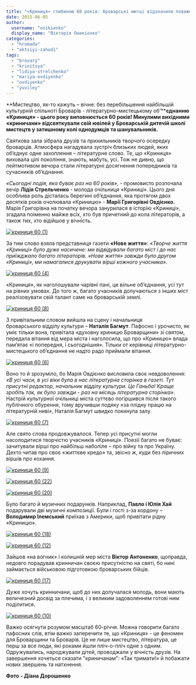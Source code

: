```yaml
---
title: "«Криниця» глибиною 60 років: броварські митці відзначили поважний ювілей"
date: 2015-06-05
author: 
  username: "onikienko"
  display_name: "Вікторія Оникієнко"
categories: 
  - "hromada"
  - "aktsiyi-zahodi"
tags: 
  - "brovary"
  - "krinitsya"
  - "lidiya-strelchenko"
  - "mariya-ovdiyenko"
  - "ovdiyenko"
  - "yuviley"
---
```


**Мистецтво, як-то кажуть – вічне: без перебільшення найбільшій культурній спільноті Броварів - літературно-мистецькому об’****єднанню «Криниця» - цього року виповнюється 60 років! Минулими вихідними «криничани» відсвяткували свій ювілей у Броварській дитячій школі мистецтв у затишному колі однодумців та шанувальників.**

Святкова зала зібрала друзів та прихильників творчого осередку броварців. Атмосфера нагадувала зустріч близьких людей, яких об’єднує одне захоплення – літературне слово. Те, що «Криниця» виховала цілі покоління, знають, мабуть, усі. Тож не дивно, що лейтмотивом вечора стали літературні досягнення попередників та сучасників об’єднання.

_«Сьогодні подія, яка буває раз на 60 років»,_ - промовисто розпочала вечір **Лідія Стрельченко** - молода очільниця «Криниці». Цього дня особлива роль дісталась берегині об’єднання, яка протягом двох десятків років очолювала «Криницю» - **Марії Григорівні Овдієнко.** Марія Григорівна на початку вечора занурилася в історію «Криниці», згадала поіменно майже всіх, хто був причетний до кола літераторів, а також тих, хто відійшов у вічність.

[![криниця 60 (1)](https://mpz.brovary.org/wp-content/uploads/2015/06/krinitsya-60-1.jpg)](https://mpz.brovary.org/wp-content/uploads/2015/06/krinitsya-60-1.jpg)

За тим слово взяла представниця газети **«Нове життя»**: «_Творче життя «Криниці» було дуже насичене: ми відвідували багато міст і до нас приїжджало багато літераторів. «Нове життя» завжди було другом «Криниці», ми намагалися друкувати вірші кожного учасника»._

[![криниця 60 (4)](https://mpz.brovary.org/wp-content/uploads/2015/06/krinitsya-60-4.jpg)](https://mpz.brovary.org/wp-content/uploads/2015/06/krinitsya-60-4.jpg)

«Криниця», як наголошували чарівні пані, це вільне об’єднання, усі тут на рівних умовах. До того ж, багато учасників долучаються з інших міст реалізовувати свій талант саме на броварській землі.

[![криниця 60 (8)](https://mpz.brovary.org/wp-content/uploads/2015/06/krinitsya-60-8.jpg)](https://mpz.brovary.org/wp-content/uploads/2015/06/krinitsya-60-8.jpg)

З привітальним словом вийшла на сцену і начальниця броварського відділу культури – **Наталія Багмут**. Пафосно і урочисто, як уміє тільки вона, привітала «духовну криницю Броварщини» зі святом, передала вітання від мера міста і наголосила, що про «Криницю» влада пам’ятає «і попередня, і сьогоднішня». Тільки от керівниці літературно-мистецького об’єднання не надто радо приймали вітання.

[![криниця 60 (6)](https://mpz.brovary.org/wp-content/uploads/2015/06/krinitsya-60-6.jpg)](https://mpz.brovary.org/wp-content/uploads/2015/06/krinitsya-60-6.jpg)

Воно то й зрозуміло, бо Марія Овдієнко висловила своє невдоволення: _«В усі часи, в усі віки була в нас літературна сторінка в газеті. Тут присутні редактор, начальник відділу культури. Це Ганьба! Краще зробіть так, як було завжди - раз на місяць літературна сторінка»._ Настрій культурної очільниці міста суттєво погіршився після такого публічного обурення, тому вручивши подяку «за плідну працю на літературній ниві», Наталія Багмут швидко покинула залу.

[![криниця 60 (7)](https://mpz.brovary.org/wp-content/uploads/2015/06/krinitsya-60-7.jpg)](https://mpz.brovary.org/wp-content/uploads/2015/06/krinitsya-60-7.jpg)

Але свято слова продовжувалося. Тепер усі присутні могли насолодитися творчістю учасників «Криниці». Поезії багато не буває: зачитували вірші про найбільш наболіле – про війну та про Україну. Дехто читав про своє «життєве кредо» та, звісно ж, куди без ліричних віршів про кохання.

[![криниця 60 (9)](https://mpz.brovary.org/wp-content/uploads/2015/06/krinitsya-60-9.jpg)](https://mpz.brovary.org/wp-content/uploads/2015/06/krinitsya-60-9.jpg)

[![криниця 60 (22)](https://mpz.brovary.org/wp-content/uploads/2015/06/krinitsya-60-22.jpg)](https://mpz.brovary.org/wp-content/uploads/2015/06/krinitsya-60-22.jpg)

[![криниця 60 (20)](https://mpz.brovary.org/wp-content/uploads/2015/06/krinitsya-60-20.jpg)](https://mpz.brovary.org/wp-content/uploads/2015/06/krinitsya-60-20.jpg)

Було багато й музичних подарунків. Наприклад, **Павло і Юлія Хай** подарували дві музичні композиції. Були і гості з-за кордону – **Володимир Ілемський** приїхав з Америки, щоб привітати рідну «Криницю».

[![криниця 60 (18)](https://mpz.brovary.org/wp-content/uploads/2015/06/krinitsya-60-18.jpg)](https://mpz.brovary.org/wp-content/uploads/2015/06/krinitsya-60-18.jpg)

[![криниця 60 (12)](https://mpz.brovary.org/wp-content/uploads/2015/06/krinitsya-60-12.jpg)](https://mpz.brovary.org/wp-content/uploads/2015/06/krinitsya-60-12.jpg)

Зайшов «на вогник» і колишній мер міста **Віктор Антоненко**, щоправда, недовго порадував кринничан своєю присутністю на святі, бо нині займається військовою підготовкою броварських бійців.

[![криниця 60 (17)](https://mpz.brovary.org/wp-content/uploads/2015/06/krinitsya-60-17.jpg)](https://mpz.brovary.org/wp-content/uploads/2015/06/krinitsya-60-17.jpg)

Дуже хочуть кринничани, щоб до них долучалася молодь, вони мають величезний досвід за плечима, і з великим задоволенням готові ним поділитися.

[![криниця 60 (10)](https://mpz.brovary.org/wp-content/uploads/2015/06/krinitsya-60-10.jpg)](https://mpz.brovary.org/wp-content/uploads/2015/06/krinitsya-60-10.jpg)

Важко осягнути розумом масштаб 60-річчя. Можна говорити багато пафосних слів, втім важко заперечити те, що «Криниця» - це феномен для Броварщини та Броварів. Це не лише мистецтво, література, це перш за все люди, які роками йшли пліч-о-пліч одне з одним. Одружувались, народжували дітей, проводжали у вічність друзів. На завершення хочеться сказати "криничанам": «Так тримати!» й побажати нових звершень та натхнення.

**Фото - Діана Дорошенко**

